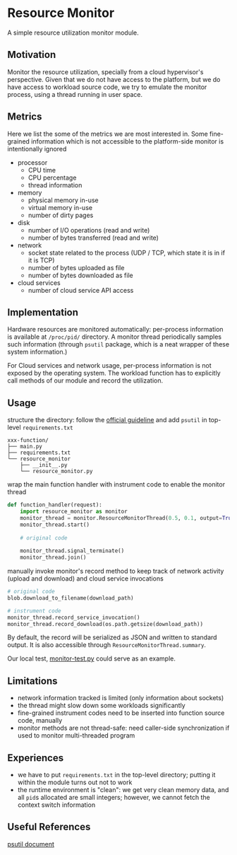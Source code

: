 # Resource Monitor

A simple resource utilization monitor module.

## Motivation

Monitor the resource utilization, specially from a cloud hypervisor's perspective. Given that we do not have access to the platform, but we do have access to workload source code, we try to emulate the monitor process, using a thread running in user space.

## Metrics

Here we list the some of the metrics we are most interested in. Some fine-grained information which is not accessible to the platform-side monitor is intentionally ignored

* processor
  * CPU time
  * CPU percentage
  * thread information
* memory
  * physical memory in-use
  * virtual memory in-use
  * number of dirty pages
* disk
  * number of I/O operations (read and write)
  * number of bytes transferred (read and write)
* network
  * socket state related to the process (UDP / TCP, which state it is in if it is TCP)
  * number of bytes uploaded as file
  * number of bytes downloaded as file
* cloud services
  * number of cloud service API access

## Implementation

Hardware resources are monitored automatically: per-process information is available at `/proc/pid/` directory. A monitor thread periodically samples such information (through `psutil` package, which is a neat wrapper of these system information.)

For Cloud services and network usage, per-process information is not exposed by the operating system. The workload function has to explicitly call methods of our module and record the utilization.

## Usage

structure the directory: follow the [official guideline](https://cloud.google.com/functions/docs/writing/specifying-dependencies-python) and add `psutil` in top-level `requirements.txt`

```
xxx-function/
├── main.py
├── requirements.txt
└── resource_monitor
    ├── __init__.py
    └── resource_monitor.py
```

wrap the main function handler with instrument code to enable the monitor thread

```python
def function_handler(request):
    import resource_monitor as monitor
    monitor_thread = monitor.ResourceMonitorThread(0.5, 0.1, output=True)
    monitor_thread.start()
    
    # original code
    
    monitor_thread.signal_terminate()
    monitor_thread.join()
```

manually invoke monitor's record method to keep track of network activity (upload and download) and cloud service invocations

```python
# original code
blob.download_to_filename(download_path)

# instrument code
monitor_thread.record_service_invocation()
monitor_thread.record_download(os.path.getsize(download_path))
```

By default, the record will be serialized as JSON and written to standard output. It is also accessible through `ResourceMonitorThread.summary`.

Our local test, [monitor-test.py](monitor-test.py) could serve as an example.

## Limitations

* network information tracked is limited (only information about sockets)
* the thread might slow down some workloads significantly
* fine-grained instrument codes need to be inserted into function source code, manually
* monitor methods are not thread-safe: need caller-side synchronization if used to monitor multi-threaded program

## Experiences

* we have to put `requirements.txt` in the top-level directory; putting it within the module turns out not to work
* the runtime environment is "clean": we get very clean memory data, and all `pid`s allocated are small integers; however, we cannot fetch the context switch information

## Useful References

[psutil document](https://psutil.readthedocs.io/en/latest/)